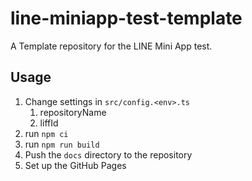 # line-miniapp-test-template

A Template repository for the LINE Mini App test.

## Usage

1. Change settings in `src/config.<env>.ts`
   1. repositoryName
   2. liffId
2. run `npm ci`
3. run `npm run build`
4. Push the `docs` directory to the repository
5. Set up the GitHub Pages
